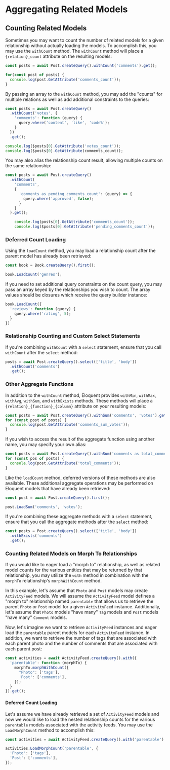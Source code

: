 # Aggregating Related Models

## Counting Related Models

Sometimes you may want to count the number of related models for a given relationship without actually loading the models. To accomplish this, you may use the `withCount` method. The `withCount` method will place a `{relation}_count` attribute on the resulting models:

```typescript
const posts = await Post.createQuery().withCount('comments').get();

for(const post of posts) {
  console.log(post.GetAttribute('comments_count'));
}
```

By passing an array to the `withCount` method, you may add the "counts" for multiple relations as well as add additional constraints to the queries:

```typescript
const posts = await Post.createQuery()
  .withCount('votes', {
    'comments': function (query) {
      query.where('content', 'like', 'code%');
    }
  })
  .get();

console.log($posts[0].GetAttribute('votes_count'));
console.log($posts[0].GetAttribute(comments_count));
```

You may also alias the relationship count result, allowing multiple counts on the same relationship:
```typescript
const posts = await Post.createQuery()
  .withCount(
    'comments',
    {
      'comments as pending_comments_count': (query) => {
        query.where('approved', false);
      }
    }
  ).get();

    console.log(posts[0].GetAttribute('comments_count'));
    console.log($posts[0].GetAttribute('pending_comments_count'));
```

### Deferred Count Loading

Using the `loadCount` method, you may load a relationship count after the parent model has already been retrieved:

```typescript
const book = Book.createQuery().first();

book.LoadCount('genres');
```

If you need to set additional query constraints on the count query, you may pass an array keyed by the relationships you wish to count. The array values should be closures which receive the query builder instance:

```typescript
book.LoadCount({
  'reviews': function (query) {
    query.where('rating', 5);
  }
})
```

### Relationship Counting and Custom Select Statements

If you're combining `withCount` with a `select` statement, ensure that you call `withCount` after the `select` method:

```typescript
posts = await Post.createQuery().select(['title', 'body'])
  .withCount('comments')
  .get();
```

### Other Aggregate Functions

In addition to the `withCount` method, Eloquent provides `withMin`, `withMax`, `withAvg`, `withSum`, and `withExists` methods. These methods will place a `{relation}_{function}_{column}` attribute on your resulting models:
```typescript
const posts = await Post.createQuery().withSum('comments', 'votes').get();
for (const post of posts) {
  console.log(post.GetAttribute('comments_sum_votes'));
}
```

If you wish to access the result of the aggregate function using another name, you may specify your own alias:

```typescript
const posts = await Post.createQuery().withSum('comments as total_comments', 'votes').get();
for (const pos of posts) {
  console.log(post.GetAttribute('total_comments'));
}
```

Like the `loadCount` method, deferred versions of these methods are also available. These additional aggregate operations may be performed on Eloquent models that have already been retrieved:
```typescript
const post = await Post.createQuery().first();

post.LoadSum('comments', 'votes');
```

If you're combining these aggregate methods with a `select` statement, ensure that you call the aggregate methods after the `select` method:

```typescript
const posts = Post.createQuery().select(['title', 'body'])
  .withExists('comments')
  .get();
```

### Counting Related Models on Morph To Relationships

If you would like to eager load a "morph to" relationship, as well as related model counts for the various entities that may be returned by that relationship, you may utilize the `with` method in combination with the `morphTo` relationship's `morphWithCount` method.

In this example, let's assume that `Photo` and `Post` models may create `ActivityFeed` models. We will assume the `ActivityFeed` model defines a "morph to" relationship named `parentable` that allows us to retrieve the parent `Photo` or `Post` model for a given `ActivityFeed` instance. Additionally, let's assume that `Photo` models "have many" `Tag` models and `Post` models "have many" `Comment` models.

Now, let's imagine we want to retrieve `ActivityFeed` instances and eager load the `parentable` parent models for each `ActivityFeed` instance. In addition, we want to retrieve the number of tags that are associated with each parent photo and the number of comments that are associated with each parent post:

```typescript
const activities = await ActivityFeed.createQuery().with({
  'parentable': function (morphTo) {
    morphTo.morphWithCount({
      "Photo": ['tags'],
      'Post': ['comments'],
    });
  }
}).get();
```

#### Deferred Count Loading

Let's assume we have already retrieved a set of `ActivityFeed` models and now we would like to load the nested relationship counts for the various `parentable` models associated with the activity feeds. You may use the `LoadMorphCount` method to accomplish this:

```typescript
const activities = await ActivityFeed.createQuery().with('parentable').get();

activities.LoadMorphCount('parentable', {
  'Photo': ['tags'],
  'Post': ['comments'],
});
```
